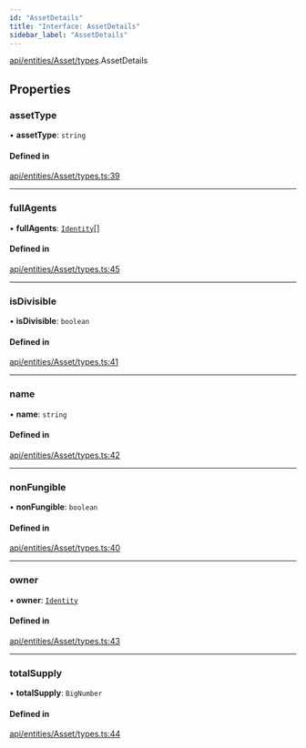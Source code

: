 ```yaml
---
id: "AssetDetails"
title: "Interface: AssetDetails"
sidebar_label: "AssetDetails"
---
```


[api/entities/Asset/types](../../../../../../modules/API/Entities/Asset/Types/Types.md).AssetDetails

## Properties

### assetType

• **assetType**: `string`

#### Defined in

[api/entities/Asset/types.ts:39](https://github.com/PolymeshAssociation/polymesh-sdk/blob/daafaa68f/src/api/entities/Asset/types.ts#L39)

___

### fullAgents

• **fullAgents**: [`Identity`](../../../../../../classes/API/Entities/Identity/Identity.md)[]

#### Defined in

[api/entities/Asset/types.ts:45](https://github.com/PolymeshAssociation/polymesh-sdk/blob/daafaa68f/src/api/entities/Asset/types.ts#L45)

___

### isDivisible

• **isDivisible**: `boolean`

#### Defined in

[api/entities/Asset/types.ts:41](https://github.com/PolymeshAssociation/polymesh-sdk/blob/daafaa68f/src/api/entities/Asset/types.ts#L41)

___

### name

• **name**: `string`

#### Defined in

[api/entities/Asset/types.ts:42](https://github.com/PolymeshAssociation/polymesh-sdk/blob/daafaa68f/src/api/entities/Asset/types.ts#L42)

___

### nonFungible

• **nonFungible**: `boolean`

#### Defined in

[api/entities/Asset/types.ts:40](https://github.com/PolymeshAssociation/polymesh-sdk/blob/daafaa68f/src/api/entities/Asset/types.ts#L40)

___

### owner

• **owner**: [`Identity`](../../../../../../classes/API/Entities/Identity/Identity.md)

#### Defined in

[api/entities/Asset/types.ts:43](https://github.com/PolymeshAssociation/polymesh-sdk/blob/daafaa68f/src/api/entities/Asset/types.ts#L43)

___

### totalSupply

• **totalSupply**: `BigNumber`

#### Defined in

[api/entities/Asset/types.ts:44](https://github.com/PolymeshAssociation/polymesh-sdk/blob/daafaa68f/src/api/entities/Asset/types.ts#L44)
